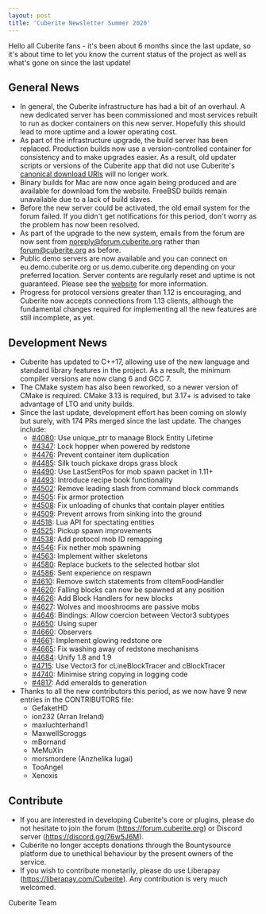 ```yaml
---
layout: post
title: 'Cuberite Newsletter Summer 2020'
---
```

Hello all Cuberite fans - it's been about 6 months since the last
update, so it's about time to let you know the current status of the
project as well as what's gone on since the last update!

General News
------------

 - In general, the Cuberite infrastructure has had a bit of an overhaul.
   A new dedicated server has been commissioned and most services
   rebuilt to run as docker containers on this new server. Hopefully
   this should lead to more uptime and a lower operating cost.
 - As part of the infrastructure upgrade, the build server has been
   replaced. Production builds now use a version-controlled container
   for consistency and to make upgrades easier. As a result, old updater
   scripts or versions of the Cuberite app that did not use Cuberite's
   [canonical download URIs](https://cuberite.org/download-links/) will
   no longer work.
 - Binary builds for Mac are now once again being produced and are
   available for download fom the website. FreeBSD builds remain
   unavailable due to a lack of build slaves.
 - Before the new server could be activated, the old email system for
   the forum failed. If you didn't get notifications for this period,
   don't worry as the problem has now been resolved.
 - As part of the upgrade to the new system, emails from the forum are
   now sent from noreply@forum.cuberite.org rather than
   forum@cuberite.org as before.
 - Public demo servers are now available and you can connect on
   eu.demo.cuberite.org or us.demo.cuberite.org depending on your
   preferred location. Server contents are regularly reset and uptime is
   not guaranteed. Please see the
   [website](https://cuberite.org/demoservers/) for more information.
 - Progress for protocol versions greater than 1.12 is encouraging, and
   Cuberite now accepts connections from 1.13 clients, although the
   fundamental changes required for implementing all the new features
   are still incomplete, as yet.

Development News
----------------

 - Cuberite has updated to C++17, allowing use of the new language and
   standard library features in the project. As a result, the minimum
   compiler versions are now clang 6 and GCC 7.
 - The CMake system has also been reworked, so a newer version of CMake
   is required. CMake 3.13 is required, but 3.17+ is advised to take
   advantage of LTO and unity builds.
 - Since the last update, development effort has been coming on slowly
   but surely, with 174 PRs merged since the last update. The changes
   include:
   - [#4080](https://github.com/cuberite/cuberite/pull/4080):
     Use unique_ptr to manage Block Entity Lifetime
   - [#4347](https://github.com/cuberite/cuberite/pull/4347):
     Lock hopper when powered by redstone
   - [#4476](https://github.com/cuberite/cuberite/pull/4476):
     Prevent container item duplication
   - [#4485](https://github.com/cuberite/cuberite/pull/4485):
     Silk touch pickaxe drops grass block
   - [#4490](https://github.com/cuberite/cuberite/pull/4490):
     Use LastSentPos for mob spawn packet in 1.11+
   - [#4493](https://github.com/cuberite/cuberite/pull/4493):
     Introduce recipe book functionality
   - [#4502](https://github.com/cuberite/cuberite/pull/4502):
     Remove leading slash from command block commands
   - [#4505](https://github.com/cuberite/cuberite/pull/4505):
     Fix armor protection
   - [#4508](https://github.com/cuberite/cuberite/pull/4508):
     Fix unloading of chunks that contain player entities
   - [#4509](https://github.com/cuberite/cuberite/pull/4509):
     Prevent arrows from sinking into the ground
   - [#4518](https://github.com/cuberite/cuberite/pull/4518):
     Lua API for spectating entities
   - [#4525](https://github.com/cuberite/cuberite/pull/4525):
     Pickup spawn improvements
   - [#4538](https://github.com/cuberite/cuberite/pull/4538):
     Add protocol mob ID remapping
   - [#4546](https://github.com/cuberite/cuberite/pull/4546):
     Fix nether mob spawning
   - [#4563](https://github.com/cuberite/cuberite/pull/4563):
     Implement wither skeletons
   - [#4580](https://github.com/cuberite/cuberite/pull/4580):
     Replace buckets to the selected hotbar slot
   - [#4586](https://github.com/cuberite/cuberite/pull/4586):
     Sent experience on respawn
   - [#4610](https://github.com/cuberite/cuberite/pull/4610):
     Remove switch statements from cItemFoodHandler
   - [#4620](https://github.com/cuberite/cuberite/pull/4620):
     Falling blocks can now be spawned at any position
   - [#4626](https://github.com/cuberite/cuberite/pull/4626):
     Add Block Handlers for new blocks
   - [#4627](https://github.com/cuberite/cuberite/pull/4627):
     Wolves and mooshrooms are passive mobs
   - [#4646](https://github.com/cuberite/cuberite/pull/4646):
     Bindings: Allow coercion between Vector3 subtypes
   - [#4650](https://github.com/cuberite/cuberite/pull/4650):
     Using super
   - [#4660](https://github.com/cuberite/cuberite/pull/4660):
     Observers
   - [#4661](https://github.com/cuberite/cuberite/pull/4661):
     Implement glowing redstone ore
   - [#4665](https://github.com/cuberite/cuberite/pull/4665):
     Fix washing away of redstone mechanisms
   - [#4684](https://github.com/cuberite/cuberite/pull/4684):
     Unify 1.8 and 1.9
   - [#4715](https://github.com/cuberite/cuberite/pull/4715):
     Use Vector3 for cLineBlockTracer and cBlockTracer
   - [#4740](https://github.com/cuberite/cuberite/pull/4740):
     Minimise string copying in logging code
   - [#4817](https://github.com/cuberite/cuberite/pull/4817):
     Add emeralds to generation
 - Thanks to all the new contributors this period, as we now have 9 new
   entries in the CONTRIBUTORS file:
   - GefaketHD
   - ion232 (Arran Ireland)
   - maxluchterhand1
   - MaxwellScroggs
   - mBornand
   - MeMuXin
   - morsmordere (Anzhelika Iugai)
   - TooAngel
   - Xenoxis

Contribute
----------

 - If you are interested in developing Cuberite's core or plugins,
   please do not hesitate to join the forum (https://forum.cuberite.org)
   or Discord server (https://discord.gg/76w5J6M).
 - Cuberite no longer accepts donations through the Bountysource
   platform due to unethical behaviour by the present owners of the
   service.
 - If you wish to contribute monetarily, please do use Liberapay
   (https://liberapay.com/Cuberite). Any contribution is very much
   welcomed.

Cuberite Team
